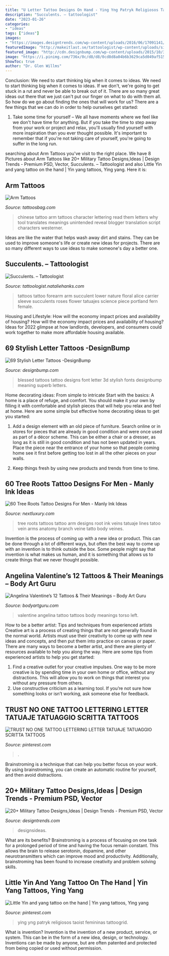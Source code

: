 ```yaml
---
title: "U Letter Tattoo Designs On Hand - Ying Yng Patryk Religiosos Taoist Femininas Tattoogrid"
description: "Succulents. – tattoologist"
date: "2023-01-26"
categories:
- "ideas"
tags: ["ideas"]
images:
- "https://images.designtrends.com/wp-content/uploads/2016/06/17091141/Army-Tattoo-Design.jpg"
featuredImage: "http://makeitlast.se/tattoologist/wp-content/uploads/sites/4/2015/02/succulent-tattoo-3.jpg"
featured_image: "http://cdn.designbump.com/wp-content/uploads/2015/10/38-blessed-tattoo600_359.jpg"
image: "https://i.pinimg.com/736x/0c/d8/d8/0cd8d8a04b6b3629ca5d049af515b3d9.jpg"
ShowToc: true
author: "Dr. Glen Willms"
---
```



Conclusion: We need to start thinking big when it comes to ideas.
We need to start thinking big when it comes to ideas. If we don't, we're going to get stuck in a rut and never be able to break out of it. There are so many great ideas out there that we just can't put our finger on what to do with them all. So how do we go about finding the ones that will work for us? There are a few things that we can do in order to help ourselves get started: 
1) Take some time for yourself – We all have moments where we feel like we don't have time for anything. But if you take the time to step away from your work or project and relax, you'll usually find yourself with more inspiration than you ever thought possible. It's important to remember that if you're not taking care of yourself, you're going to suffer in the long run.

	

		
searching about Arm Tattoos you've visit to the right place. We have 8 Pictures about Arm Tattoos like 20+ Military Tattoo Designs,Ideas | Design Trends - Premium PSD, Vector, Succulents. – Tattoologist and also Little Yin and yang tattoo on the hand | Yin yang tattoos, Ying yang. Here it is:
		
    
## Arm Tattoos

<img loading=lazy src="https://www.tattoosbag.com/wp-content/uploads/2016/10/Chinese-Lettering-Tattoo-On-Arm-ST1023.jpg" onerror="this.onerror=null;this.src='https://tse2.mm.bing.net/th?id=OIP.2ZSc-mYcRbQ5wsBOlvGqeQHaJ4&amp;pid=15.1';" alt="Arm Tattoos">

_Source: tattoosbag.com_

>chinese tattoo arm tattoos character lettering read them letters why tool translates meanings unintended reveal blogger translation script characters westerner. 

	

Ideas are like the water that helps wash away dirt and stains. They can be used to improve someone's life or create new ideas for projects. There are so many different ways to use ideas to make someone's day a better one.

    
## Succulents. – Tattoologist

<img loading=lazy src="http://makeitlast.se/tattoologist/wp-content/uploads/sites/4/2015/02/succulent-tattoo-3.jpg" onerror="this.onerror=null;this.src='https://tse4.mm.bing.net/th?id=OIP.fhfX4BDnxygspG3aiaxRQQHaLH&amp;pid=15.1';" alt="Succulents. – Tattoologist">

_Source: tattoologist.nataliehanks.com_

>tattoos tattoo forearm arm succulent lower nature floral alice carrier sleeve succulents roses flower tatuajes science piece portland fern female. 

	

Housing and Lifestyle: How will the economy impact prices and availability of housing?
How will the economy impact prices and availability of housing? 
Ideas for 2022 glimpse at how landlords, developers, and consumers could work together to make more affordable housing available.

    
## 69 Stylish Letter Tattoos -DesignBump

<img loading=lazy src="http://cdn.designbump.com/wp-content/uploads/2015/10/38-blessed-tattoo600_359.jpg" onerror="this.onerror=null;this.src='https://tse4.mm.bing.net/th?id=OIP.sgrq9vTG-EJytOakfSYMqgHaEb&amp;pid=15.1';" alt="69 Stylish Letter Tattoos -DesignBump">

_Source: designbump.com_

>blessed tattoos tattoo designs font letter 3d stylish fonts designbump meaning superb letters. 

	

Home decorating ideas: From simple to intricate
Start with the basics: A home is a place of refuge, and comfort. You should make it your own by filling it with comfortable and stylish pieces that will help you relax and feel at home. Here are some simple but effective home decorating ideas to get you started:
1. Add a design element with an old piece of furniture. Search online or in stores for pieces that are already in good condition and were once used as part of a décor scheme. This can be either a chair or a dresser, as long as it is still in good condition and has not been updated in years. Place the piece near the entrance of your home so that people coming home see it first before getting too lost in all the other pieces on your walls.

2. Keep things fresh by using new products and trends from time to time.

    
## 60 Tree Roots Tattoo Designs For Men - Manly Ink Ideas

<img loading=lazy src="http://nextluxury.com/wp-content/uploads/black-ink-lines-tree-roots-full-arm-tattoos-for-men.jpg" onerror="this.onerror=null;this.src='https://tse1.mm.bing.net/th?id=OIP.kV3xKsZQVCDIb01plbjS1gAAAA&amp;pid=15.1';" alt="60 Tree Roots Tattoo Designs For Men - Manly Ink Ideas">

_Source: nextluxury.com_

>tree roots tattoos tattoo arm designs root ink veins tatuaje lines tatoo vein arms anatomy branch veine tatto body veines. 

	

Invention is the process of coming up with a new idea or product. This can be done through a lot of different ways, but often the best way to come up with an invention is to think outside the box. Some people might say that invention is what makes us human, and it is something that allows us to create things that we never thought possible.

    
## Angelina Valentine’s 12 Tattoos &amp; Their Meanings – Body Art Guru

<img loading=lazy src="https://bodyartguru.com/wp-content/uploads/2021/01/Angelina-Valentine-Back-Tattoo-1.jpg" onerror="this.onerror=null;this.src='https://tse1.mm.bing.net/th?id=OIP.Tt_nUtDeE60ZSLqe0OaMwQHaHf&amp;pid=15.1';" alt="Angelina Valentine’s 12 Tattoos &amp; Their Meanings – Body Art Guru">

_Source: bodyartguru.com_

>valentine angelina tattoo tattoos body meanings torso left. 

	

How to be a better artist: Tips and techniques from experienced artists
Creative art is a process of creating things that are not generally found in the normal world. Artists must use their creativity to come up with new ideas and concepts, and then put them into practice on canvas or paper. There are many ways to become a better artist, and there are plenty of resources available to help you along the way. Here are some tips from experienced artists to help you get started: 
1. Find a creative outlet for your creative impulses. One way to be more creative is by spending time in your own home or office, without any distractions. This will allow you to work on things that interest you without any pressure from others. 
2. Use constructive criticism as a learning tool. If you’re not sure how something looks or isn’t working, ask someone else for feedback.

    
## TRUST NO ONE TATTOO LETTERING LETTER TATUAJE TATUAGGIO SCRITTA TATTOOS

<img loading=lazy src="https://i.pinimg.com/736x/48/5f/2b/485f2b5cb4d91248fc58d36fa7ca30db.jpg" onerror="this.onerror=null;this.src='https://tse1.mm.bing.net/th?id=OIP.jDyw9Ag_KNR__PJGzNmznQHaNK&amp;pid=15.1';" alt="TRUST NO ONE TATTOO LETTERING LETTER TATUAJE TATUAGGIO SCRITTA TATTOOS">

_Source: pinterest.com_

>. 

	

Brainstroming is a technique that can help you better focus on your work. By using brainstroming, you can create an automatic routine for yourself, and then avoid distractions.

    
## 20+ Military Tattoo Designs,Ideas | Design Trends - Premium PSD, Vector

<img loading=lazy src="https://images.designtrends.com/wp-content/uploads/2016/06/17091141/Army-Tattoo-Design.jpg" onerror="this.onerror=null;this.src='https://tse3.mm.bing.net/th?id=OIP.Mz5d8y5bZ1nT_lk2JKUhxAHaHc&amp;pid=15.1';" alt="20+ Military Tattoo Designs,Ideas | Design Trends - Premium PSD, Vector">

_Source: designtrends.com_

>designsideas. 

	

What are its benefits?
Brainstroming is a process of focusing on one task for a prolonged period of time and having the focus remain constant. This allows the brain to release serotonin, dopamine, and other neurotransmitters which can improve mood and productivity. Additionally, brainstroming has been found to increase creativity and problem solving skills.

    
## Little Yin And Yang Tattoo On The Hand | Yin Yang Tattoos, Ying Yang

<img loading=lazy src="https://i.pinimg.com/736x/0c/d8/d8/0cd8d8a04b6b3629ca5d049af515b3d9.jpg" onerror="this.onerror=null;this.src='https://tse1.mm.bing.net/th?id=OIP.LVwffsYeClO3h3wh9YsHagHaJQ&amp;pid=15.1';" alt="Little Yin and yang tattoo on the hand | Yin yang tattoos, Ying yang">

_Source: pinterest.com_

>ying yng patryk religiosos taoist femininas tattoogrid. 

	

What is invention?
Invention is the invention of a new product, service, or system. This can be in the form of a new idea, design, or technology. Inventions can be made by anyone, but are often patented and protected from being copied or used without permission.

